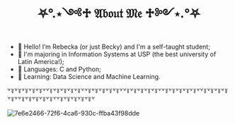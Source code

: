 <h1 align="center"> ⛧°.⋆༺♱ 𝔄𝔟𝔬𝔲𝔱 𝔐𝔢 ♱༻⋆.°⛧ </h1>


- 🦇 Hello! I’m Rebecka (or just Becky) and I'm a self-taught student;
- 🦇 I'm majoring in Information Systems at USP (the best university of Latin America!);
- 🦇 Languages: C and Python;
- 🦇 Learning: Data Science and Machine Learning.


 ꒷꒦꒷꒦꒷꒦꒷꒦꒷꒦꒷꒷꒦꒷꒦꒷꒦꒷꒦꒷꒦꒷꒷꒦꒷꒦꒷꒦꒷꒦꒷꒦꒷꒷꒦꒷꒦꒷꒦꒷꒦꒷꒦꒷꒷꒦꒷꒦꒷꒦꒷꒦꒷꒦꒷꒷꒦꒷꒦꒷꒦꒷꒦꒷꒦꒷꒷꒦꒷꒦꒷꒦꒷꒦꒷꒦꒷꒷꒦꒷꒦꒷꒦꒷꒦꒷꒦꒷

  
  ![7e6e2466-72f6-4ca6-930c-ffba43f98dde](https://github.com/user-attachments/assets/8ff736b4-a5ab-40f1-89ae-e5fa4279e6bd)

                             

                                                                            

                                                                            
